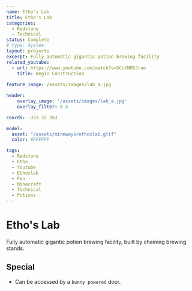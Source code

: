 ```yaml
---
name: Etho's Lab
title: Etho's Lab
categories:
  - Redstone
  - Technical
status: Complete
# type: System
layout: projecto
excerpt: Fully automatic gigantic potion brewing facility
related_youtube:
  - url: https://www.youtube.com/watch?v=SCcYNMOJrao
    title: Begin Construction
  
feature_image: /assets/images/lab_a.jpg

header: 
    overlay_image: '/assets/images/lab_a.jpg'
    overlay_filter: 0.5 

coords: -333 32 263

model:
  asset: "/assets/mineways/ethoslab.gltf"
  color: #FFFFFF

tags:
  - Redstone
  - Etho
  - Youtube
  - Ethoslab
  - Fan
  - Minecraft
  - Technical
  - Potions
---
```


# Etho's Lab
Fully automatic gigantic potion brewing facility, built by chaining brewing stands.

## Special
* Can be accessed by a `bunny powered` door.